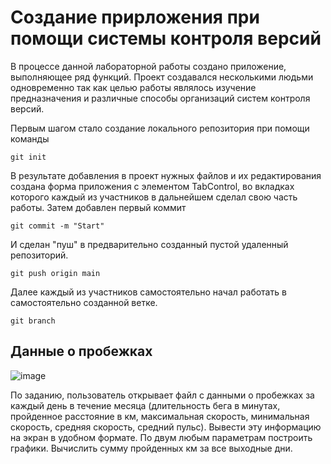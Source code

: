# Создание прирложения при помощи системы контроля версий

В процессе данной лабораторной работы создано приложение, выполняющее ряд функций.
Проект создавался несколькими людьми одновременно так как целью работы являлось изучение предназначения и различные способы организаций систем контроля версий.

Первым шагом стало создание локального репозитория при помощи команды
```
git init
```
В результате добавления в проект нужных файлов и их редактирования создана форма приложения с элементом TabControl, во вкладках которого каждый из участников в дальнейшем сделал свою часть работы.
Затем добавлен первый коммит
```
git commit -m "Start"
```
И сделан "пуш" в предварительно созданный пустой удаленный репозиторий.
```
git push origin main
```
Далее каждый из участников самостоятельно начал работать в самостоятельно созданной ветке.
```
git branch
```

## Данные о пробежках

![image](https://github.com/underratedpoet/GitTest/assets/103249547/1e3d315b-e009-465d-b3d0-92508b35749d)

По заданию, пользователь открывает файл с данными о пробежках за каждый день в течение
месяца (длительность бега в минутах, пройденное расстояние в км, максимальная скорость,
минимальная скорость, средняя скорость, средний пульс). Вывести эту информацию на экран
в удобном формате. По двум любым параметрам построить графики. Вычислить сумму
пройденных км за все выходные дни.
